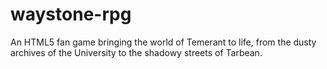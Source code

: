 # waystone-rpg
An HTML5 fan game bringing the world of Temerant to life, from the dusty archives of the University to the shadowy streets of Tarbean.
